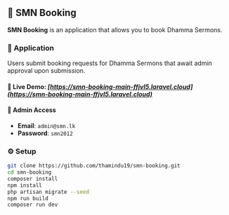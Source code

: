## 📅 SMN Booking
**SMN Booking** is an application that allows you to book Dhamma Sermons.

### 🚀 Application 
Users submit booking requests for Dhamma Sermons that await admin approval upon submission.
#### 🔗 Live Demo: *[https://smn-booking-main-ffjvl5.laravel.cloud](https://smn-booking-main-ffjvl5.laravel.cloud)*
#### 👤 Admin Access
- **Email**: `admin@smn.lk`
- **Password**: `smn2012`

### ⚙️ Setup
```bash
git clone https://github.com/thamindu19/smn-booking.git
cd smn-booking
composer install
npm install
php artisan migrate --seed
npm run build
composer run dev
```

